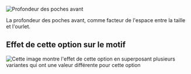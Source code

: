 ![Profondeur des poches avant](frontpocketdepth.svg)

La profondeur des poches avant, comme facteur de l'espace entre la taille et l'ourlet.

## Effet de cette option sur le motif

![Cette image montre l'effet de cette option en superposant plusieurs variantes qui ont une valeur différente pour cette option](jaeger_frontpocketdepth_sample.svg "Effet de cette option sur le motif")
